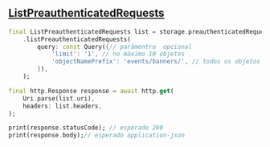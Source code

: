 ## [ListPreauthenticatedRequests](https://docs.oracle.com/en-us/iaas/api/#/en/objectstorage/20160918/PreauthenticatedRequest/ListPreauthenticatedRequests)

```dart
final ListPreauthenticatedRequests list = storage.preauthenticatedRequest
    .listPreauthenticatedRequests(
        query: const Query({// parâmentro  opcional
            'limit': '1', // no máximo 10 objetos
            'objectNamePrefix': 'events/banners/', // todos os objetos de uma pasta
        }),
    );

final http.Response response = await http.get(
    Uri.parse(list.uri),
    headers: list.headers,
);

print(response.statusCode); // esperado 200
print(response.body);// esperado application-json
```
